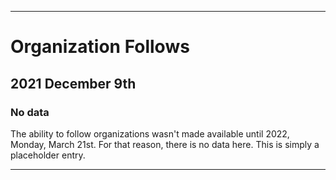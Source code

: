 
***

# Organization Follows

## 2021 December 9th

### No data

The ability to follow organizations wasn't made available until 2022, Monday, March 21st. For that reason, there is no data here. This is simply a placeholder entry.

***
